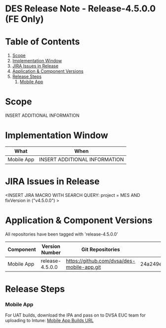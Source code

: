 
# DES Release Note - Release-4.5.0.0 (FE Only)
# Table of Contents
1. [Scope](#Scope)
2. [Implementation Window](#Implementation-Window)
3. [JIRA Issues in Release](#JIRA-Issues-in-Release)
4. [Application & Component Versions](#Application-&-Component-Versions)
5. [Release Steps](#Release-Steps)
   1. [Mobile App](#Mobile-App)

# Scope
INSERT ADDITIONAL INFORMATION

# Implementation Window
| What | When |
| --- | --- |
| Mobile App | INSERT ADDITIONAL INFORMATION |

# JIRA Issues in Release
<INSERT JIRA MACRO WITH SEARCH QUERY: 
project = MES AND fixVersion in ("v4.5.0.0") >

# Application & Component Versions
All repositories have been tagged with 'release-4.5.0.0'

| Component | Version Number | Git Repositories | Git Commit |
| --- | --- | --- | --- |
| Mobile App | release-4.5.0.0 | https://github.com/dvsa/des-mobile-app.git | 24a249e2d5484d84ebb264704935267c03d162e3 |

# Release Steps
### Mobile App
For UAT builds, download the IPA and pass on to DVSA EUC team for uploading to Intune:
[Mobile App Builds URL](http://jenkins.mobile.mgmt.mes.dvsacloud.uk:8080/job/des_mobile-app_build/)
